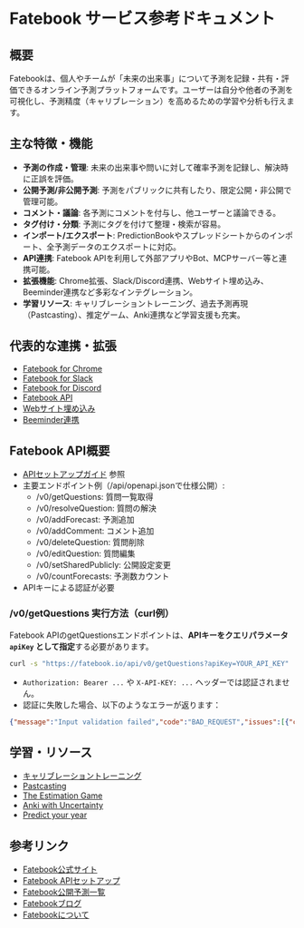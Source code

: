 # Fatebook サービス参考ドキュメント

## 概要

Fatebookは、個人やチームが「未来の出来事」について予測を記録・共有・評価できるオンライン予測プラットフォームです。ユーザーは自分や他者の予測を可視化し、予測精度（キャリブレーション）を高めるための学習や分析も行えます。

## 主な特徴・機能

- **予測の作成・管理**: 未来の出来事や問いに対して確率予測を記録し、解決時に正誤を評価。
- **公開予測/非公開予測**: 予測をパブリックに共有したり、限定公開・非公開で管理可能。
- **コメント・議論**: 各予測にコメントを付与し、他ユーザーと議論できる。
- **タグ付け・分類**: 予測にタグを付けて整理・検索が容易。
- **インポート/エクスポート**: PredictionBookやスプレッドシートからのインポート、全予測データのエクスポートに対応。
- **API連携**: Fatebook APIを利用して外部アプリやBot、MCPサーバー等と連携可能。
- **拡張機能**: Chrome拡張、Slack/Discord連携、Webサイト埋め込み、Beeminder連携など多彩なインテグレーション。
- **学習リソース**: キャリブレーショントレーニング、過去予測再現（Pastcasting）、推定ゲーム、Anki連携など学習支援も充実。

## 代表的な連携・拡張

- [Fatebook for Chrome](https://fatebook.io/extension)
- [Fatebook for Slack](https://fatebook.io/for-slack)
- [Fatebook for Discord](https://fatebook.io/for-discord)
- [Fatebook API](https://fatebook.io/api-setup)
- [Webサイト埋め込み](https://fatebook.io/embed)
- [Beeminder連携](https://fatebook.io/beeminder)

## Fatebook API概要

- [APIセットアップガイド](https://fatebook.io/api-setup) 参照
- 主要エンドポイント例（/api/openapi.jsonで仕様公開）:
    - /v0/getQuestions: 質問一覧取得
    - /v0/resolveQuestion: 質問の解決
    - /v0/addForecast: 予測追加
    - /v0/addComment: コメント追加
    - /v0/deleteQuestion: 質問削除
    - /v0/editQuestion: 質問編集
    - /v0/setSharedPublicly: 公開設定変更
    - /v0/countForecasts: 予測数カウント
- APIキーによる認証が必要

### /v0/getQuestions 実行方法（curl例）

Fatebook APIのgetQuestionsエンドポイントは、**APIキーをクエリパラメータ `apiKey` として指定**する必要があります。

```sh
curl -s "https://fatebook.io/api/v0/getQuestions?apiKey=YOUR_API_KEY"
```

- `Authorization: Bearer ...` や `X-API-KEY: ...` ヘッダーでは認証されません。
- 認証に失敗した場合、以下のようなエラーが返ります：

```json
{"message":"Input validation failed","code":"BAD_REQUEST","issues":[{"code":"invalid_type","expected":"string","received":"undefined","path":["apiKey"],"message":"Required"}]}
```

## 学習・リソース

- [キャリブレーショントレーニング](https://www.quantifiedintuitions.org/calibration)
- [Pastcasting](https://www.quantifiedintuitions.org/pastcasting)
- [The Estimation Game](https://www.quantifiedintuitions.org/estimation-game)
- [Anki with Uncertainty](https://www.quantifiedintuitions.org/anki-with-uncertainty)
- [Predict your year](https://fatebook.io/predict-your-year)

## 参考リンク

- [Fatebook公式サイト](https://fatebook.io/)
- [Fatebook APIセットアップ](https://fatebook.io/api-setup)
- [Fatebook公開予測一覧](https://fatebook.io/public)
- [Fatebookブログ](https://fatebook.io/blog)
- [Fatebookについて](https://fatebook.io/about)
